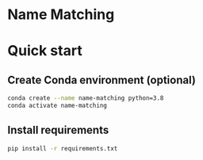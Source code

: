 # Name Matching


# Quick start

## Create Conda environment (optional)
```bash
conda create --name name-matching python=3.8
conda activate name-matching
```

## Install requirements
```bash
pip install -r requirements.txt
```

